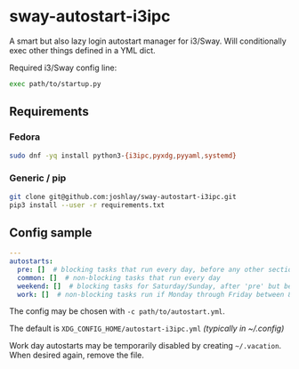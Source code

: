 # sway-autostart-i3ipc

A smart but also lazy login autostart manager for i3/Sway.
Will conditionally exec other things defined in a YML dict.

Required i3/Sway config line:

```bash
exec path/to/startup.py
```

## Requirements

### Fedora

```bash
sudo dnf -yq install python3-{i3ipc,pyxdg,pyyaml,systemd}
```

### Generic / pip

```bash
git clone git@github.com:joshlay/sway-autostart-i3ipc.git
pip3 install --user -r requirements.txt
```

## Config sample

```yaml
---
autostarts:
  pre: []  # blocking tasks that run every day, before any other section. intended for backups/updates
  common: []  # non-blocking tasks that run every day
  weekend: []  # blocking tasks for Saturday/Sunday, after 'pre' but before 'common'
  work: []  # non-blocking tasks run if Monday through Friday between 8AM - 4PM
```

The config may be chosen with `-c path/to/autostart.yml`.

The default is `XDG_CONFIG_HOME/autostart-i3ipc.yml` _(typically in ~/.config)_

Work day autostarts may be temporarily disabled by creating `~/.vacation`.
When desired again, remove the file.
